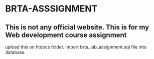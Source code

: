 # BRTA-ASSSIGNMENT
## This is not any official website. This is for my Web development course assignment

upload this on htdocs folder.
import brta_lab_assignment.sql file into database

